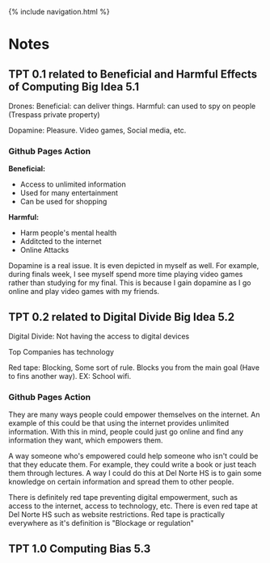 {% include navigation.html %}

# Notes

## TPT 0.1 related to Beneficial and Harmful Effects of Computing Big Idea 5.1
Drones: Beneficial: can deliver things. Harmful: can used to spy on people (Trespass private property) 

Dopamine: Pleasure. Video games, Social media, etc.

### Github Pages Action 
**Beneficial:**
* Access to unlimited information
* Used for many entertainment
* Can be used for shopping

**Harmful:**
* Harm people's mental health
* Additcted to the internet
* Online Attacks

Dopamine is a real issue. It is even depicted in myself as well. For example, during finals week, I see myself spend more time playing video games rather than studying for my final. This is because I gain dopamine as I go online and play video games with my friends.

## TPT 0.2 related to Digital Divide Big Idea 5.2
Digital Divide: Not having the access to digital devices

Top Companies has technology

Red tape: Blocking, Some sort of rule. Blocks you from the main goal (Have to fins another way). EX: School wifi.

### Github Pages Action
They are many ways people could empower themselves on the internet. An example of this could be that using the internet provides unlimited information. With this in mind, people could just go online and find any information they want, which empowers them.

A way someone who's empowered could help someone who isn't could be that they educate them. For example, they could write a book or just teach them through lectures. A way I could do this at Del Norte HS is to gain some knowledge on certain information and spread them to other people. 

There is definitely red tape preventing digital empowerment, such as access to the internet, access to technology, etc. There is even red tape at Del Norte HS such as website restrictions. Red tape is practically everywhere as it's definition is "Blockage or regulation"

## TPT 1.0 Computing Bias 5.3


